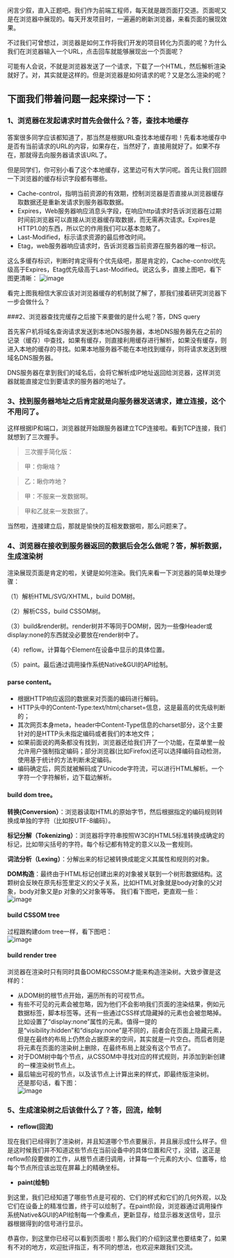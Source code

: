 闲言少叙，直入正题吧。我们作为前端工程师，每天就是跟页面打交道。页面呢又是在浏览器中展现的。每天开发项目时，一遍遍的刷新浏览器，来看页面的展现效果。

不过我们可曾想过，浏览器是如何工作将我们开发的项目转化为页面的呢？为什么我们在浏览器输入一个URL，点击回车就能够展现出一个页面呢？

可能有人会说，不就是浏览器发送了一个请求，下载了一个HTML，然后解析渲染就好了。对，其实就是这样的。但是浏览器是如何请求的呢？又是怎么渲染的呢？

## 下面我们带着问题一起来探讨一下：

### 1、浏览器在发起请求时首先会做什么？答，查找本地缓存

答案很多同学应该都知道了，那当然是根据URL查找本地缓存啦！先看本地缓存中是否有当前请求的URL的内容，如果存在，当然好了，直接用就好了。如果不存在，那就得去向服务器请求该URL了。

但是同学们，你可别小看了这个本地缓存，这里边可有大学问呢。首先让我们回顾一下浏览器的缓存标识字段都有哪些。

- Cache-control，指明当前资源的有效期，控制浏览器是否直接从浏览器缓存取数据还是重新发请求到服务器取数据。
- Expires，Web服务器响应消息头字段，在响应http请求时告诉浏览器在过期时间前浏览器可以直接从浏览器缓存取数据，而无需再次请求。Expires是HTTP1.0的东西，所以它的作用我们可以基本忽略了。
- Last-Modified，标示请求资源的最后修改时间。
- Etag，web服务器响应请求时，告诉浏览器当前资源在服务器的唯一标识。

这么多缓存标识，判断时肯定得有个优先级吧，那是肯定的，Cache-control优先级高于Expires，Etag优先级高于Last-Modified。说这么多，直接上图吧，看下图更清晰：
![image](images/pic_0.png)

看完上图我相信大家应该对浏览器缓存的机制就了解了，那我们接着研究浏览器下一步会做什么？

###2、浏览器查找完缓存之后接下来要做的是什么呢？答，DNS query

首先客户机将域名查询请求发送到本地DNS服务器，本地DNS服务器先在之前的记录（缓存）中查找，如果有缓存，则直接利用缓存进行解析，如果没有缓存，则进入本地的缓存的寻找。如果本地服务器不能在本地找到缓存，则将请求发送到根域名DNS服务器。

DNS服务器在拿到我们的域名后，会将它解析成IP地址返回给浏览器，这样浏览器就能直接定位到要请求的服务器的地址了。

### 3、找到服务器地址之后肯定就是向服务器发送请求，建立连接，这个不用问了。

这样根据IP和端口，浏览器就开始跟服务器建立TCP连接啦。看到TCP连接，我们就想到了三次握手。

>三次握手简化版：

>甲：你瞅啥？

>乙：瞅你咋地？

>甲：不服来一发数据啊。

>甲和乙就来一发数据了。


当然啦，连接建立后，那就是愉快的互相发数据啦，那么问题来了。

### 4、浏览器在接收到服务器返回的数据后会怎么做呢？答，解析数据，生成渲染树

渲染展现页面是肯定的啦，关键是如何渲染。我们先来看一下浏览器的简单处理步骤：   

（1）解析HTML/SVG/XHTML，build DOM树。 
   
（2）解析CSS，build CSSOM树。  
 
（3）build&render树。render树并不等同于DOM树，因为一些像Header或display:none的东西就没必要放在render树中了。
   
（4）reflow。计算每个Element在设备中显示的具体位置。

（5）paint。最后通过调用操作系统Native&GUI的API绘制。

#### **parse content**。
  - 根据HTTP响应返回的数据来对页面的编码进行解码。
  - HTTP头中的Content-Type:text/html;charset=信息，这是最高的优先级判断的；
  - 其次网页本身meta，header中Content-Type信息的charset部分，这个主要针对的是HTTP头未指定编码或者我们的本地文件；
  - 如果前面说的两条都没有找到，浏览器还给我们开了一个功能，在菜单里一般允许用户强制指定编码；部分浏览器(比如Firefox)还可以选择编码自动检测，使用基于统计的方法判断未定编码。
  - 编码确定后，网页就被解码成了Unicode字符流，可以进行HTML解析。一个字符一个字符解析，边下载边解析。

#### build dom tree。  
   
   **转换(Conversion）**：浏览器读取HTML的原始字节，然后根据指定的编码规则转换成单独的字符（比如按UTF-8编码）。    
   
   **标记分解（Tokenizing）**：浏览器将字符串按照W3C的HTML5标准转换成确定的标记，比如带尖括号的字符。每个标记都有特定的意义以及一套规则。
   
   **词法分析（Lexing）**：分解出来的标记被转换成能定义其属性和规则的对象。
   
   **DOM构造**：最终由于HTML标记创建出来的对象被关联到一个树形数据结构。这颗树会反映在原先标签里定义的父子关系，比如HTML对象就是body对象的父对象，body对象又是p
  对象的父对象等等。
我们看下图吧，更直观一些：   
![image](images/pic_1.png)

#### build CSSOM tree   
过程跟构建dom tree一样，看下图吧：   
![image](images/pic_2.png)

#### build render tree   
浏览器在渲染时只有同时具备DOM和CSSOM才能来构造渲染树。大致步骤是这样的：
  - 从DOM树的根节点开始，遍历所有的可视节点。
  - 有些不可见的元素会被忽略，因为他们不会影响我们页面的渲染结果，例如元数据标签，脚本标签等。还有一些通过CSS样式隐藏掉的元素也会被忽略掉。比如设置了“display:none”属性的元素。值得一提的是“visibility:hidden”和“display:none”是不同的，前者会在页面上隐藏元素，但是在最终的布局上仍然会占据原来的空间，其实就是一片空白。而后者则是将元素在页面的渲染树上删除，在最终布局上就没有这个节点了。
  - 对于DOM树中每个节点，从CSSOM中寻找对应的样式规则，并添加到新创建的一棵渲染树节点上。
  - 最后输出可视的节点，以及该节点上计算出来的样式，即最终版渲染树。   
还是那句话，看下图：   
![image](images/pic_3.png)  

### 5、生成渲染树之后该做什么了？答，回流，绘制 

- **reflow(回流)** 

现在我们已经得到了渲染树，并且知道哪个节点要展示，并且展示成什么样子。但是这时候我们并不知道这些节点在当前设备中的具体位置和尺寸，没错，这正是reflow阶段要做的工作，从根节点递归调用，计算每一个元素的大小、位置等，给每个节点所应该出现在屏幕上的精确坐标。   

- **paint(绘制)** 

到这里，我们已经知道了哪些节点是可视的、它们的样式和它们的几何外观，以及它们在设备上的精准位置，终于可以绘制了。在paint阶段，浏览器通过调用操作系统Native&GUI的API绘制每一个像素点，更新显存，给显示器发送信号，显示器根据得到的信号进行显示。   

恭喜你，到这里你已经可以看到页面啦！那么我们的介绍到这里也要结束了，如果有不对的地方，欢迎批评指正，有不同的想法，也欢迎来跟我们交流。